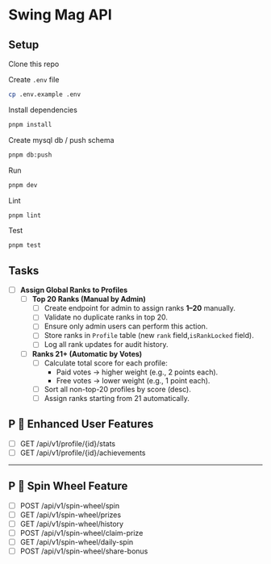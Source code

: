 # Swing Mag API

## Setup

Clone this repo

Create `.env` file

```sh
cp .env.example .env
```

Install dependencies

```sh
pnpm install
```

Create mysql db / push schema

```sh
pnpm db:push
```

Run

```sh
pnpm dev
```

Lint

```sh
pnpm lint
```

Test

```sh
pnpm test
```

## Tasks

- [ ] **Assign Global Ranks to Profiles**
  - [ ] **Top 20 Ranks (Manual by Admin)**
    - [ ] Create endpoint for admin to assign ranks **1–20** manually.
    - [ ] Validate no duplicate ranks in top 20.
    - [ ] Ensure only admin users can perform this action.
    - [ ] Store ranks in `Profile` table (new `rank` field,`isRankLocked` field).
    - [ ] Log all rank updates for audit history.

  - [ ] **Ranks 21+ (Automatic by Votes)**
    - [ ] Calculate total score for each profile:
      - Paid votes → higher weight (e.g., 2 points each).
      - Free votes → lower weight (e.g., 1 point each).
    - [ ] Sort all non-top-20 profiles by score (desc).
    - [ ] Assign ranks starting from 21 automatically.

## P 👥 Enhanced User Features

- [ ] GET /api/v1/profile/{id}/stats
- [ ] GET /api/v1/profile/{id}/achievements

---

## P 🎡 Spin Wheel Feature

- [ ] POST /api/v1/spin-wheel/spin
- [ ] GET /api/v1/spin-wheel/prizes
- [ ] GET /api/v1/spin-wheel/history
- [ ] POST /api/v1/spin-wheel/claim-prize
- [ ] GET /api/v1/spin-wheel/daily-spin
- [ ] POST /api/v1/spin-wheel/share-bonus
